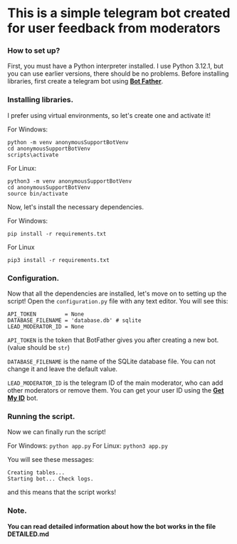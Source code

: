 # This is a simple telegram bot created for user feedback from moderators
### How to set up?
First, you must have a Python interpreter installed. I use Python 3.12.1, but you can use earlier versions, there should be no problems.
Before installing libraries, first create a telegram bot using **[Bot Father](https://t.me/BotFather)**.
### Installing libraries.
I prefer using virtual environments, so let's create one and activate it!

For Windows:
```
python -m venv anonymousSupportBotVenv
cd anonymousSupportBotVenv
scripts\activate
```
For Linux:
```
python3 -m venv anonymousSupportBotVenv
cd anonymousSupportBotVenv
source bin/activate
```
Now, let's install the necessary dependencies.

For Windows:
```
pip install -r requirements.txt
```
For Linux
```
pip3 install -r requirements.txt
```
### Configuration.
Now that all the dependencies are installed, let's move on to setting up the script! Open the `configuration.py` file with any text editor. You will see this:

```
API_TOKEN         = None
DATABASE_FILENAME = 'database.db' # sqlite
LEAD_MODERATOR_ID = None
```
`API_TOKEN` is the token that BotFather gives you after creating a new bot. (value should be `str`)

`DATABASE_FILENAME` is the name of the SQLite database file. You can not change it and leave the default value.

`LEAD_MODERATOR_ID` is the telegram ID of the main moderator, who can add other moderators or remove them. You can get your user ID using the **[Get My ID](https://t.me/getmyid_bot)** bot.
### Running the script.
Now we can finally run the script!

For Windows: `python app.py`
For Linux: `python3 app.py`

You will see these messages:
```
Creating tables...
Starting bot... Check logs.
```
and this means that the script works!
### Note.
**You can read detailed information about how the bot works in the file DETAILED.md**

